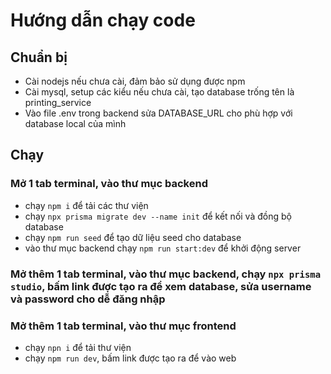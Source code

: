 # Hướng dẫn chạy code

## Chuẩn bị

- Cài nodejs nếu chưa cài, đảm bảo sử dụng được npm
- Cài mysql, setup các kiểu nếu chưa cài, tạo database trống tên là printing_service
- Vào file .env trong backend sửa DATABASE_URL cho phù hợp với database local của mình

## Chạy

### Mở 1 tab terminal, vào thư mục backend

- chạy `npm i` để tải các thư viện
- chạy `npx prisma migrate dev --name init` để kết nối và đồng bộ database
- chạy `npm run seed` để tạo dữ liệu seed cho database
- vào thư mục backend chạy `npm run start:dev` để khởi động server

### Mở thêm 1 tab terminal, vào thư mục backend, chạy `npx prisma studio`, bấm link được tạo ra để xem database, sửa username và password cho dễ đăng nhập

### Mở thêm 1 tab terminal, vào thư mục frontend

- chạy `npn i` để tải thư viện
- chạy `npm run dev`, bấm link được tạo ra để vào web
